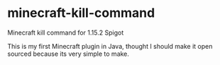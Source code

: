# minecraft-kill-command
Minecraft kill command for 1.15.2 Spigot

This is my first Minecraft plugin in Java, thought I should make it open sourced because its very simple to make.
